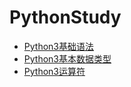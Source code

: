 # PythonStudy

* [Python3基础语法](./Python3基础语法.md)
* [Python3基本数据类型](./Python3基本数据类型.md)
* [Python3运算符](./Python3运算符.md)















